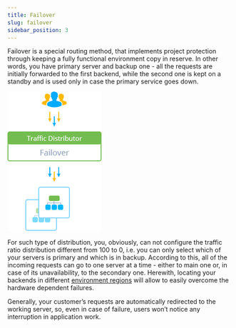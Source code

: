 ```yaml
---
title: Failover
slug: failover
sidebar_position: 3
---
```


<!-- ## Failover Routing for Traffic Distributor -->

Failover is a special routing method, that implements project protection through keeping a fully functional environment copy in reserve. In other words, you have primary server and backup one - all the requests are initially forwarded to the first backend, while the second one is kept on a standby and is used only in case the primary service goes down.

<div style={{
    display:'flex',
    justifyContent: 'center',
    margin: '0 0 1rem 0'
}}>

![Locale Dropdown](./img/Failover/1.png)

</div>

For such type of distribution, you, obviously, can not configure the traffic ratio distribution different from 100 to 0, i.e. you can only select which of your servers is primary and which is in backup. According to this, all of the incoming requests can go to one server at a time - either to main one or, in case of its unavailability, to the secondary one. Herewith, locating your backends in different [environment regions](/environment-management/environment-regions/choosing-a-region) will allow to easily overcome the hardware dependent failures.

Generally, your customer’s requests are automatically redirected to the working server, so, even in case of failure, users won’t notice any interruption in application work.
